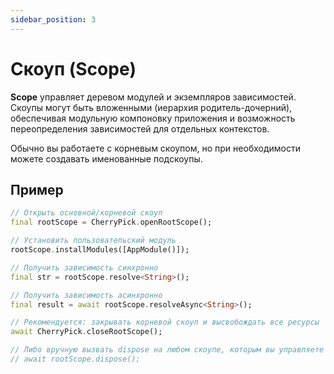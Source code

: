 ```yaml
---
sidebar_position: 3
---
```


# Скоуп (Scope)

**Scope** управляет деревом модулей и экземпляров зависимостей. Скоупы могут быть вложенными (иерархия родитель-дочерний), обеспечивая модульную компоновку приложения и возможность переопределения зависимостей для отдельных контекстов.

Обычно вы работаете с корневым скоупом, но при необходимости можете создавать именованные подскоупы.

## Пример

```dart
// Открыть основной/корневой скоуп
final rootScope = CherryPick.openRootScope();

// Установить пользовательский модуль
rootScope.installModules([AppModule()]);

// Получить зависимость синхронно
final str = rootScope.resolve<String>();

// Получить зависимость асинхронно
final result = await rootScope.resolveAsync<String>();

// Рекомендуется: закрывать корневой скоуп и высвобождать все ресурсы
await CherryPick.closeRootScope();

// Либо вручную вызвать dispose на любом скоупе, которым вы управляете индивидуально
// await rootScope.dispose();
```
